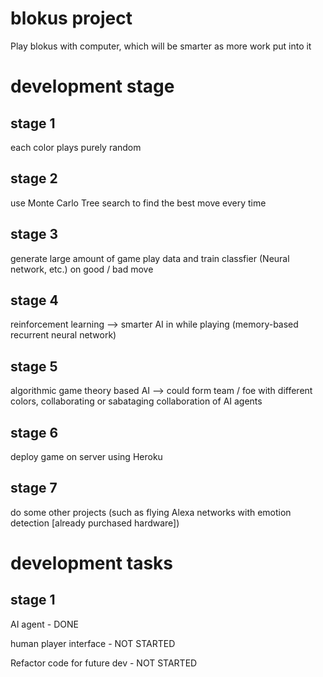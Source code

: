 # blokus project
Play blokus with computer, which will be smarter as more work put into it

# development stage
## stage 1
each color plays purely random 
## stage 2
use Monte Carlo Tree search to find the best move every time
## stage 3
generate large amount of game play data and train classfier (Neural network, etc.) on good / bad move
## stage 4
reinforcement learning --> smarter AI in while playing (memory-based recurrent neural network)
## stage 5
algorithmic game theory based AI --> could form team / foe with different colors, collaborating or sabataging collaboration of AI agents
## stage 6
deploy game on server using Heroku
## stage 7
do some other projects (such as flying Alexa networks with emotion detection [already purchased hardware])

# development tasks 
## stage 1
AI agent - DONE

human player interface - NOT STARTED

Refactor code for future dev - NOT STARTED


